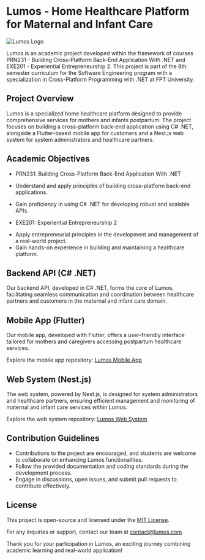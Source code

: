 # Lumos - Home Healthcare Platform for Maternal and Infant Care

![Lumos Logo](https://github.com/tonyandy5630/lumos-be/tree/main/LumosLogo/Lumos.png)

Lumos is an academic project developed within the framework of courses PRN231 - Building Cross-Platform Back-End Application With .NET and EXE201 - Experiential Entrepreneurship 2. This project is part of the 8th semester curriculum for the Software Engineering program with a specialization in Cross-Platform Programming with .NET at FPT University.

## Project Overview

Lumos is a specialized home healthcare platform designed to provide comprehensive services for mothers and infants postpartum. The project focuses on building a cross-platform back-end application using C# .NET, alongside a Flutter-based mobile app for customers and a Nest.js web system for system administrators and healthcare partners.

## Academic Objectives

- PRN231: Building Cross-Platform Back-End Application With .NET

* Understand and apply principles of building cross-platform back-end applications.
* Gain proficiency in using C# .NET for developing robust and scalable APIs.

* EXE201: Experiential Entrepreneurship 2

- Apply entrepreneurial principles in the development and management of a real-world project.
- Gain hands-on experience in building and maintaining a healthcare platform.

## Backend API (C# .NET)

Our backend API, developed in C# .NET, forms the core of Lumos, facilitating seamless communication and coordination between healthcare partners and customers in the maternal and infant care domain.

## Mobile App (Flutter)

Our mobile app, developed with Flutter, offers a user-friendly interface tailored for mothers and caregivers accessing postpartum healthcare services.

Explore the mobile app repository: [Lumos Mobile App](https://github.com/3mallrice/EXE201_Lumos_Mobile)

## Web System (Nest.js)

The web system, powered by Nest.js, is designed for system administrators and healthcare partners, ensuring efficient management and monitoring of maternal and infant care services within Lumos.

Explore the web system repository: [Lumos Web System](link_to_web_repository)

## Contribution Guidelines

- Contributions to the project are encouraged, and students are welcome to collaborate on enhancing Lumos functionalities.
- Follow the provided documentation and coding standards during the development process.
- Engage in discussions, open issues, and submit pull requests to contribute effectively.

## License

This project is open-source and licensed under the [MIT License](link_to_license_file).

For any inquiries or support, contact our team at [contact@lumos.com](mailto:contact@lumos.com).

Thank you for your participation in Lumos, an exciting journey combining academic learning and real-world application!
